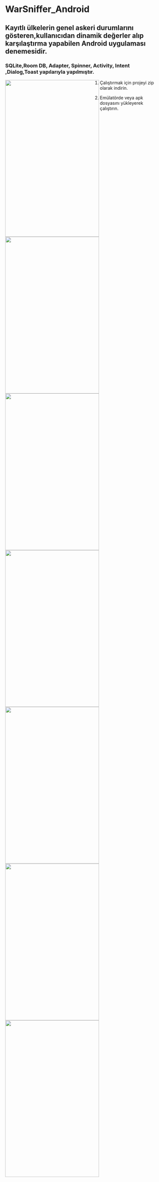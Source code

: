 # WarSniffer_Android
## Kayıtlı ülkelerin genel askeri durumlarını gösteren,kullanıcıdan dinamik değerler alıp karşılaştırma yapabilen Android uygulaması denemesidir.
### SQLite,Room DB, Adapter, Spinner, Activity, Intent ,Dialog,Toast  yapılarıyla yapılmıştır.
<img align="left" height="500" width="300" src="https://user-images.githubusercontent.com/121498198/215816160-c50084fc-eabd-4905-a70b-2aa4b1fd41e1.jpeg"/>
<img align="left" height="500" width="300" src="https://user-images.githubusercontent.com/121498198/215819041-89dffdbd-5ee3-4581-b86f-7379a37521d7.jpeg"/>
<img align="left" height="500" width="300" src="https://user-images.githubusercontent.com/121498198/215816212-efcad0dc-9598-4d90-a8e5-30ce46d58bf7.jpeg"/>
<img align="left" height="500" width="300" src="https://user-images.githubusercontent.com/121498198/215816259-a53f4e0e-26e2-4750-a63c-14e6260b1b5d.jpeg"/>
<img align="left" height="500" width="300" src="https://user-images.githubusercontent.com/121498198/215816279-1eaceca8-2155-4cc3-aaa5-3099c76392c1.jpeg"/>
<img align="left" height="500" width="300" src="https://user-images.githubusercontent.com/121498198/215816269-7a21f28f-49e0-415f-a6c6-7a2d8856207a.jpeg"/>
<img align="left" height="500" width="300" src="https://user-images.githubusercontent.com/121498198/215818469-69db629c-d066-4317-b35f-5144de7d6725.jpeg"/>

1. Çalıştırmak için projeyi zip olarak indirin.

2. Emülatörde veya apk dosyasını yükleyerek çalıştırın.







